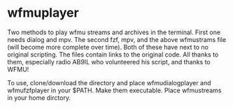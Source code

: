 # wfmuplayer
Two methods to play wfmu streams and archives in the terminal. First one needs dialog and mpv. The second fzf, mpv, and the above wfmustrams file (will become more complete over time). Both of these have next to no original scripting. The files contain links to the original code. All thanks to them, especially radio AB9IL who volunteered his script, and thanks to WFMU!

To use, clone/download the directory and place wfmudialogplayer and wfmufzfplayer in your $PATH. Make them executable. Place wfmustreams in your home dirctory.
